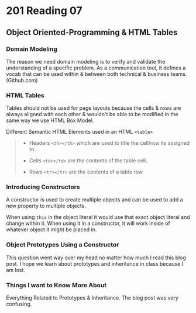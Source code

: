 # 201 Reading 07

## Object Oriented-Programming & HTML Tables

### Domain Modeling

The reason we need domain modeling is to verify and validate the understanding of a specific problem. As a communication tool, it defines a vocab that can be used within & between both technical & business teams. (Github.com)

### HTML Tables

Tables should not be used for page layouts because the cells & rows are always aligned with each other & wouldn't be able to be modified in the same way we use HTML Box Model.

Different Semantic HTML Elements used in an HTML `<table>`

>- Headers `<th></th>` which are used to title the cell/row its assigned to.
>
>- Cells `<td></td>` are the contents of the table cell.
>
>- Rows `<tr></tr>` are the contents of a table row.

### Introducing Constructors

A constructor is used to create multiple objects and can be used to add a new property to multiple objects.

When using `this` in the object literal it would use that exact object literal and change within it. When using it in a constructor, it will work inside of whatever object it might be placed in.

### Object Prototypes Using a Constructor

This question went way over my head no matter how much I read this blog post. I hope we learn about prototypes and inheritance in class because I am lost.

### Things I want to Know More About

Everything Related to Prototypes & Inheritance. The blog post was very confusing.
